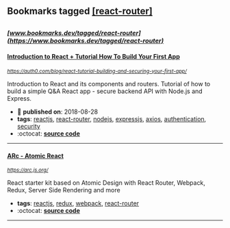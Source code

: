 ## Bookmarks tagged [[react-router]](https://www.bookmarks.dev/search?q=[react-router])

_<sup><sup>[www.bookmarks.dev/tagged/react-router](https://www.bookmarks.dev/tagged/react-router)</sup></sup>_
---
#### [Introduction to React + Tutorial How To Build Your First App](https://auth0.com/blog/react-tutorial-building-and-securing-your-first-app/)
_<sup>https://auth0.com/blog/react-tutorial-building-and-securing-your-first-app/</sup>_

Introduction to React and its components and routers. Tutorial of how to build a simple Q&A React app - secure backend API with Node.js and Express.
* :calendar: **published on**: 2018-08-28
* **tags**: [reactjs](../tagged/reactjs.md), [react-router](../tagged/react-router.md), [nodejs](../tagged/nodejs.md), [expressjs](../tagged/expressjs.md), [axios](../tagged/axios.md), [authentication](../tagged/authentication.md), [security](../tagged/security.md)
* :octocat: **[source code](https://github.com/auth0-blog/react-tutorial)**
---
#### [ARc - Atomic React](https://arc.js.org/)
_<sup>https://arc.js.org/</sup>_

React starter kit based on Atomic Design with React Router, Webpack, Redux, Server Side Rendering and more
* **tags**: [reactjs](../tagged/reactjs.md), [redux](../tagged/redux.md), [webpack](../tagged/webpack.md), [react-router](../tagged/react-router.md)
* :octocat: **[source code](https://github.com/diegohaz/arc)**
---
